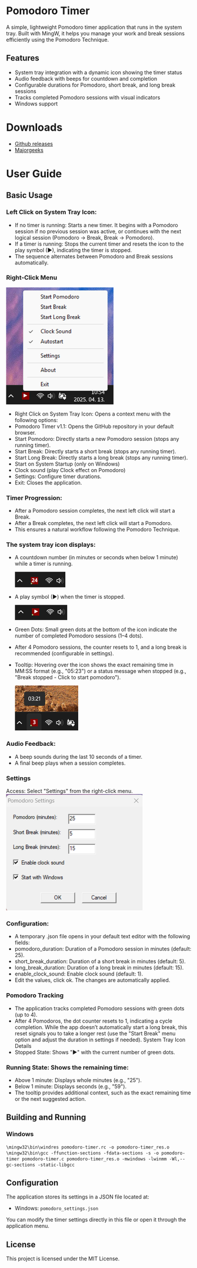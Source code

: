# Pomodoro Timer
A simple, lightweight Pomodoro timer application that runs in the system tray. Built with MingW, it helps you manage your work and break sessions efficiently using the Pomodoro Technique.

## Features
- System tray integration with a dynamic icon showing the timer status
- Audio feedback with beeps for countdown and completion
- Configurable durations for Pomodoro, short break, and long break sessions
- Tracks completed Pomodoro sessions with visual indicators
- Windows support

# Downloads
- [Github releases](https://github.com/lutischan-ferenc/pomodoro-timer-v2/releases)
- [Majorgeeks](https://www.majorgeeks.com/files/details/pomodoro_timer.html)

# User Guide

## Basic Usage

### Left Click on System Tray Icon:

- If no timer is running: Starts a new timer. It begins with a Pomodoro session if no previous session was active, or continues with the next logical session (Pomodoro → Break, Break → Pomodoro).
- If a timer is running: Stops the current timer and resets the icon to the play symbol (▶), indicating the timer is stopped.
- The sequence alternates between Pomodoro and Break sessions automatically.

### Right-Click Menu

![Pomodoro Right-Click Menu](images/right-click-menu.png "Right-Click Menu")

- Right Click on System Tray Icon: Opens a context menu with the following options:
- Pomodoro Timer v1.1: Opens the GitHub repository in your default browser.
- Start Pomodoro: Directly starts a new Pomodoro session (stops any running timer).
- Start Break: Directly starts a short break (stops any running timer).
- Start Long Break: Directly starts a long break (stops any running timer).
- Start on System Startup (only on Windows)
- Clock sound (play Clock effect on Pomodoro)
- Settings: Configure timer durations.
- Exit: Closes the application.

### Timer Progression:

- After a Pomodoro session completes, the next left click will start a Break.
- After a Break completes, the next left click will start a Pomodoro.
- This ensures a natural workflow following the Pomodoro Technique.

### The system tray icon displays:

- A countdown number (in minutes or seconds when below 1 minute) while a timer is running.

  ![Pomodoro running](images/started-pomodoro.png "Pomodoro running")
- A play symbol (▶) when the timer is stopped.

  ![Pomodoro stopped](images/stopped-timer.png "Pomodoro stopped")
- Green Dots: Small green dots at the bottom of the icon indicate the number of completed Pomodoro sessions (1–4 dots).
- After 4 Pomodoro sessions, the counter resets to 1, and a long break is recommended (configurable in settings).
- Tooltip: Hovering over the icon shows the exact remaining time in MM:SS format (e.g., "05:23") or a status message when stopped (e.g., "Break stopped - Click to start pomodoro").

  ![Breka running tooltip](images/runing-break-tooltip.png "Break running")

### Audio Feedback:
- A beep sounds during the last 10 seconds of a timer.
- A final beep plays when a session completes.

### Settings
Access: Select "Settings" from the right-click menu.
  ![Pomodoro settings](images/settings.png "Pomodoro settings")

### Configuration:
- A temporary .json file opens in your default text editor with the following fields:
- pomodoro_duration: Duration of a Pomodoro session in minutes (default: 25).
- short_break_duration: Duration of a short break in minutes (default: 5).
- long_break_duration: Duration of a long break in minutes (default: 15).
- enable_clock_sound: Enable clock sound (default: 1).
- Edit the values, click ok. The changes are automatically applied.

### Pomodoro Tracking
- The application tracks completed Pomodoro sessions with green dots (up to 4).
- After 4 Pomodoros, the dot counter resets to 1, indicating a cycle completion. While the app doesn’t automatically start a long break, this reset signals you to take a longer rest (use the "Start Break" menu option and adjust the duration in settings if needed). System Tray Icon Details
- Stopped State: Shows "▶" with the current number of green dots.

### Running State: Shows the remaining time:
- Above 1 minute: Displays whole minutes (e.g., "25").
- Below 1 minute: Displays seconds (e.g., "59").
- The tooltip provides additional context, such as the exact remaining time or the next suggested action.

## Building and Running

### Windows
```
\mingw32\bin\windres pomodoro-timer.rc -o pomodoro-timer_res.o
\mingw32\bin\gcc -ffunction-sections -fdata-sections -s -o pomodoro-timer pomodoro-timer.c pomodoro-timer_res.o -mwindows -lwinmm -Wl,--gc-sections -static-libgcc
```

## Configuration
The application stores its settings in a JSON file located at:
- Windows: `pomodoro_settings.json`

You can modify the timer settings directly in this file or open it through the application menu.

## License
This project is licensed under the MIT License.
